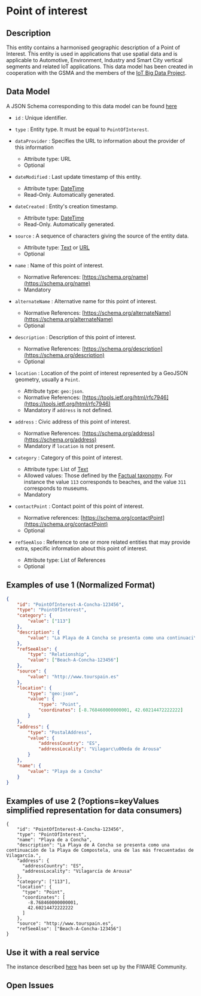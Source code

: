 # Point of interest

## Description

This entity contains a harmonised geographic description of a Point of Interest.
This entity is used in applications that use spatial data and is applicable to
Automotive, Environment, Industry and Smart City vertical segments and related
IoT applications. This data model has been created in cooperation with the GSMA
and the members of the
[IoT Big Data Project](http://www.gsma.com/iot/iot-big-data/).

## Data Model

A JSON Schema corresponding to this data model can be found
[here](http://fiware.github.io/dataModels/specs/PointOfInterest/PointOfInterest/schema.json)

- `id` : Unique identifier.

- `type` : Entity type. It must be equal to `PointOfInterest`.

- `dataProvider` : Specifies the URL to information about the provider of this information
  - Attribute type: URL
  - Optional

- `dateModified` : Last update timestamp of this entity.

    -   Attribute type: [DateTime](https://schema.org/DateTime)
    -   Read-Only. Automatically generated.

- `dateCreated` : Entity's creation timestamp.
  - Attribute type: [DateTime](https://schema.org/DateTime)
  - Read-Only. Automatically generated.
- `source` : A sequence of characters giving the source of the entity data.
  - Attribute type: [Text](https://schema.org/Text) or
        [URL](https://schema.org/URL)
  - Optional
- `name` : Name of this point of interest.
  - Normative References: [https://schema.org/name](https://schema.org/name)
  - Mandatory
- `alternateName` : Alternative name for this point of interest.

  - Normative References:
        [https://schema.org/alternateName](https://schema.org/alternateName)
  - Optional

- `description` : Description of this point of interest.

  - Normative References:
        [https://schema.org/description](https://schema.org/description)
  - Optional

- `location` : Location of the point of interest represented by a GeoJSON
    geometry, usually a `Point`.
  - Attribute type: `geo:json`.
  - Normative References:
        [https://tools.ietf.org/html/rfc7946](https://tools.ietf.org/html/rfc7946)
  - Mandatory if `address` is not defined.
- `address` : Civic address of this point of interest.
  - Normative References:
        [https://schema.org/address](https://schema.org/address)
  - Mandatory if `location` is not present.
- `category` : Category of this point of interest.
  - Attribute type: List of [Text](https://schema.org/Text)
  - Allowed values: Those defined by the
        [Factual taxonomy](https://github.com/Factual/places/blob/master/categories/factual_taxonomy.json).
        For instance the value `113` corresponds to beaches, and the value `311`
        corresponds to museums.
  - Mandatory
- `contactPoint` : Contact point of this point of interest.
  - Normative references:
        [https://schema.org/contactPoint](https://schema.org/contactPoint)
  - Optional
- `refSeeAlso` : Reference to one or more related entities that may provide
    extra, specific information about this point of interest. 
  - Attribute type: List of References
  - Optional

## Examples of use 1 (Normalized Format)

```json
{
    "id": "PointOfInterest-A-Concha-123456",
    "type": "PointOfInterest",
    "category": {
        "value": ["113"]
    },
    "description": {
        "value": "La Playa de A Concha se presenta como una continuaci\u00f3n de la Playa de Compostela, una de las m\u00e1s frecuentadas de Vilagarc\u00eda."
    },
    "refSeeAlso": {
        "type": "Relationship",
        "value": ["Beach-A-Concha-123456"]
    },
    "source": {
        "value": "http://www.tourspain.es"
    },
    "location": {
        "type": "geo:json",
        "value": {
            "type": "Point",
            "coordinates": [-8.768460000000001, 42.60214472222222]
        }
    },
    "address": {
        "type": "PostalAddress",
        "value": {
            "addressCountry": "ES",
            "addressLocality": "Vilagarc\u00eda de Arousa"
        }
    },
    "name": {
        "value": "Playa de a Concha"
    }
}
```

## Examples of use 2 (?options=keyValues simplified representation for data consumers)

    {
        "id": "PointOfInterest-A-Concha-123456",
        "type": "PointOfInterest",
        "name": "Playa de a Concha",
        "description": "La Playa de A Concha se presenta como una continuación de la Playa de Compostela, una de las más frecuentadas de Vilagarcía.",
        "address": {
          "addressCountry": "ES",
          "addressLocality": "Vilagarcía de Arousa"
        },
        "category": ["113"],
        "location": {
          "type": "Point",
          "coordinates": [
            -8.768460000000001,
            42.60214472222222
          ]
        },
        "source": "http://www.tourspain.es",
        "refSeeAlso": ["Beach-A-Concha-123456"]
    }

## Use it with a real service

The instance described
[here](https://docs.google.com/document/d/1lHP7XS-7TNzsxLa0bNFb-96JnJXh0ecIHS3-H0qMREg/edit?usp=sharing)
has been set up by the FIWARE Community.

## Open Issues
